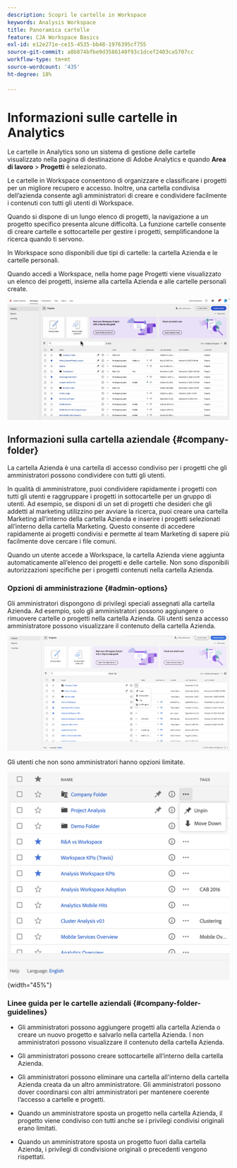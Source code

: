 ```yaml
---
description: Scopri le cartelle in Workspace
keywords: Analysis Workspace
title: Panoramica cartelle
feature: CJA Workspace Basics
exl-id: e12e271e-ce15-4535-bb48-1976395cf755
source-git-commit: a8b874bfbe9d3586140f93c1dcef2403ca5707cc
workflow-type: tm+mt
source-wordcount: '435'
ht-degree: 18%

---
```


# Informazioni sulle cartelle in Analytics

Le cartelle in Analytics sono un sistema di gestione delle cartelle visualizzato nella pagina di destinazione di Adobe Analytics e quando **Area di lavoro** > **Progetti** è selezionato.

Le cartelle in Workspace consentono di organizzare e classificare i progetti per un migliore recupero e accesso. Inoltre, una cartella condivisa dell’azienda consente agli amministratori di creare e condividere facilmente i contenuti con tutti gli utenti di Workspace.

Quando si dispone di un lungo elenco di progetti, la navigazione a un progetto specifico presenta alcune difficoltà. La funzione cartelle consente di creare cartelle e sottocartelle per gestire i progetti, semplificandone la ricerca quando ti servono.

In Workspace sono disponibili due tipi di cartelle: la cartella Azienda e le cartelle personali.

Quando accedi a Workspace, nella home page Progetti viene visualizzato un elenco dei progetti, insieme alla cartella Azienda e alle cartelle personali create.

![](/help/analysis-workspace/build-workspace-project/assets/landing-page2.png)

## Informazioni sulla cartella aziendale {#company-folder}

La cartella Azienda è una cartella di accesso condiviso per i progetti che gli amministratori possono condividere con tutti gli utenti.

In qualità di amministratore, puoi condividere rapidamente i progetti con tutti gli utenti e raggruppare i progetti in sottocartelle per un gruppo di utenti. Ad esempio, se disponi di un set di progetti che desideri che gli addetti al marketing utilizzino per avviare la ricerca, puoi creare una cartella Marketing all’interno della cartella Azienda e inserire i progetti selezionati all’interno della cartella Marketing. Questo consente di accedere rapidamente ai progetti condivisi e permette al team Marketing di sapere più facilmente dove cercare i file comuni.

Quando un utente accede a Workspace, la cartella Azienda viene aggiunta automaticamente all’elenco dei progetti e delle cartelle. Non sono disponibili autorizzazioni specifiche per i progetti contenuti nella cartella Azienda.


### Opzioni di amministrazione {#admin-options}

Gli amministratori dispongono di privilegi speciali assegnati alla cartella Azienda. Ad esempio, solo gli amministratori possono aggiungere o rimuovere cartelle o progetti nella cartella Azienda. Gli utenti senza accesso amministratore possono visualizzare il contenuto della cartella Azienda.

![](/help/analysis-workspace/build-workspace-project/assets/admin-options.png)

Gli utenti che non sono amministratori hanno opzioni limitate.

![](/help/analysis-workspace/build-workspace-project/assets/non-admin-folder-options.png){width="45%"}

### Linee guida per le cartelle aziendali {#company-folder-guidelines}

- Gli amministratori possono aggiungere progetti alla cartella Azienda o creare un nuovo progetto e salvarlo nella cartella Azienda. I non amministratori possono visualizzare il contenuto della cartella Azienda.

- Gli amministratori possono creare sottocartelle all’interno della cartella Azienda.

- Gli amministratori possono eliminare una cartella all&#39;interno della cartella Azienda creata da un altro amministratore. Gli amministratori possono dover coordinarsi con altri amministratori per mantenere coerente l’accesso a cartelle e progetti.

- Quando un amministratore sposta un progetto nella cartella Azienda, il progetto viene condiviso con tutti anche se i privilegi condivisi originali erano limitati.

- Quando un amministratore sposta un progetto fuori dalla cartella Azienda, i privilegi di condivisione originali o precedenti vengono rispettati.
